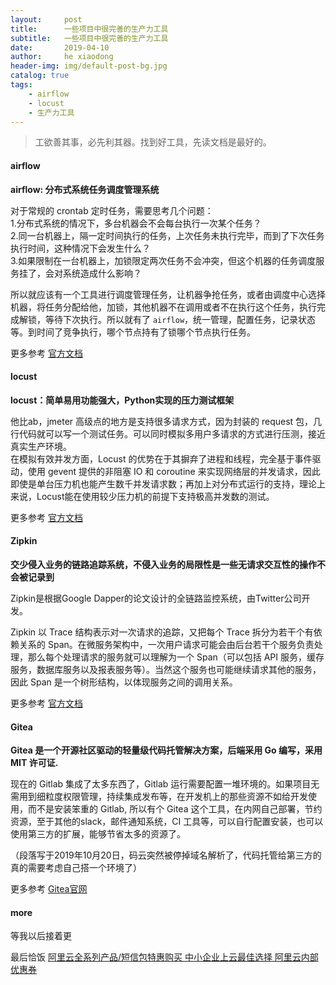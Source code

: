 ```yaml
---
layout:     post
title:      一些项目中很完善的生产力工具
subtitle:   一些项目中很完善的生产力工具
date:       2019-04-10
author:     he xiaodong
header-img: img/default-post-bg.jpg
catalog: true
tags:
    - airflow
    - locust
    - 生产力工具
---
```


> 工欲善其事，必先利其器。找到好工具，先读文档是最好的。

#### airflow
**airflow: 分布式系统任务调度管理系统**

对于常规的 crontab 定时任务，需要思考几个问题：<br />
1.分布式系统的情况下，多台机器会不会每台执行一次某个任务？<br />
2.同一台机器上，隔一定时间执行的任务，上次任务未执行完毕，而到了下次任务执行时间，这种情况下会发生什么？<br />
3.如果限制在一台机器上，加锁限定两次任务不会冲突，但这个机器的任务调度服务挂了，会对系统造成什么影响？<br />

所以就应该有一个工具进行调度管理任务，让机器争抢任务，或者由调度中心选择机器，将任务分配给他，加锁，其他机器不在调用或者不在执行这个任务，执行完成解锁，等待下次执行。所以就有了 `airflow`，统一管理，配置任务，记录状态等。到时间了竞争执行，哪个节点持有了锁哪个节点执行任务。

更多参考 [官方文档](https://airflow.apache.org/start.html "airflow官方文档")

#### locust
**locust：简单易用功能强大，Python实现的压力测试框架**

他比ab，jmeter 高级点的地方是支持很多请求方式，因为封装的 request 包，几行代码就可以写一个测试任务。可以同时模拟多用户多请求的方式进行压测，接近真实生产环境。<br />
在模拟有效并发方面，Locust 的优势在于其摒弃了进程和线程，完全基于事件驱动，使用 gevent 提供的非阻塞 IO 和 coroutine 来实现网络层的并发请求，因此即使是单台压力机也能产生数千并发请求数；再加上对分布式运行的支持，理论上来说，Locust能在使用较少压力机的前提下支持极高并发数的测试。

更多参考 [官方文档](https://docs.locust.io/en/stable/ "locust 官方文档")

#### Zipkin
**交少侵入业务的链路追踪系统，不侵入业务的局限性是一些无请求交互性的操作不会被记录到**

Zipkin是根据Google Dapper的论文设计的全链路监控系统，由Twitter公司开发。

Zipkin 以 Trace 结构表示对一次请求的追踪，又把每个 Trace 拆分为若干个有依赖关系的 Span。在微服务架构中，一次用户请求可能会由后台若干个服务负责处理，那么每个处理请求的服务就可以理解为一个 Span（可以包括 API 服务，缓存服务，数据库服务以及报表服务等）。当然这个服务也可能继续请求其他的服务，因此 Span 是一个树形结构，以体现服务之间的调用关系。

更多参考 [官方文档](https://zipkin.io/ "Zipkin 官网")

#### Gitea
**Gitea 是一个开源社区驱动的轻量级代码托管解决方案，后端采用 Go 编写，采用 MIT 许可证.**

现在的 Gitlab 集成了太多东西了，Gitlab 运行需要配置一堆环境的。如果项目无需用到细粒度权限管理，持续集成发布等，在开发机上的那些资源不如给开发使用，而不是安装笨重的 Gitlab, 所以有个 Gitea 这个工具，在内网自己部署，节约资源，至于其他的slack，邮件通知系统，CI 工具等，可以自行配置安装，也可以使用第三方的扩展，能够节省太多的资源了。

（段落写于2019年10月20日，码云突然被停掉域名解析了，代码托管给第三方的真的需要考虑自己搭一个环境了）

更多参考 [Gitea官网](https://gitea.io/zh-cn/ "Gitea 官网")


#### more
等我以后接着更


最后恰饭 [阿里云全系列产品/短信包特惠购买 中小企业上云最佳选择 阿里云内部优惠券](https://www.aliyun.com/minisite/goods?userCode=0amqgcs9)